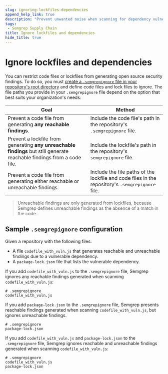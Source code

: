 ```yaml
---
slug: ignoring-lockfiles-dependencies
append_help_link: true
description: "Prevent unwanted noise when scanning for dependency vulnerabilities by ignoring lockfiles or code files."
tags:
 - Semgrep Supply Chain
title: Ignore lockfiles and dependencies
hide_title: true
---
```


# Ignore lockfiles and dependencies

You can restrict code files or lockfiles from generating open source security findings. To do so, you must [create a `.semgrepignore` file in your repository's root directory](/ignoring-files-folders-code/#define-ignored-files-and-folders-in-semgrep-appsec-platform) and define code files and lock files to ignore. The file paths you provide in your `.semgrepignore` file depend on the option that best suits your organization's needs:

| Goal | Method |
| ---- | ------ |
| Prevent a code file from generating **any reachable findings**. | Include the code file's path in the repository's `.semgrepignore` file. |
| Prevent a lockfile from generating **any unreachable findings** but still generate reachable findings from a code file. | Include the lockfile's path in the repository's `semgrepignore` file. |
| Prevent a code file from generating either reachable or unreachable findings. | Include the file paths of the lockfile and code files in the repository's `.semgrepignore` file. |

> Unreachable findings are only generated from lockfiles, because Semgrep defines unreachable findings as the absence of a match in the code.

## Sample `.semgrepignore` configuration

Given a repository with the following files:

* A file `codefile_with_vuln.js` that generates reachable and unreachable findings due to a vulnerable dependency.
* A `package-lock.json` file that lists the vulnerable dependency.

If you add `codefile_with_vuln.js` to the `.semgrepignore` file, Semgrep ignores any reachable findings generated when scanning `codefile_with_vuln.js`:

```
# .semgrepignore
codefile_with_vuln.js
```

If you add `package-lock.json` to the `.semgrepignore` file, Semgrep presents reachable findings generated when scanning `codefile_with_vuln.js`, but ignores unreachable findings.

```
# .semgrepignore
package-lock.json
```

If you add `codefile_with_vuln.js` and `package-lock.json` to the `.semgrepignore` file, Semgrep ignores reachable and unreachable findings generated when scanning `codefile_with_vuln.js`:

```
# .semgrepignore
codefile_with_vuln.js
package-lock.json
````
